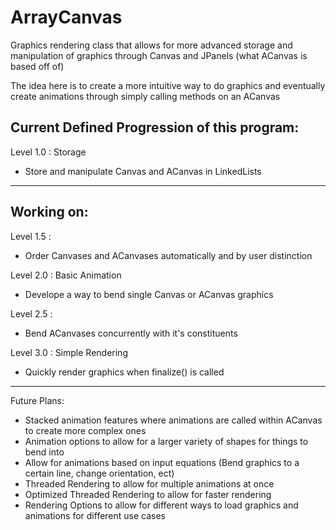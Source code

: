 # ArrayCanvas
Graphics rendering class that allows for more advanced storage and manipulation of graphics through Canvas and JPanels (what ACanvas is based off of)

The idea here is to create a more intuitive way to do graphics and eventually create animations through simply calling methods on an ACanvas


Current Defined Progression of this program: 
--------------------------------------------------------------------------------
Level 1.0 :  Storage
- Store and manipulate Canvas and ACanvas in LinkedLists
--------------------------------------------------------------------------------

Working on: 
--------------------------------------------------------------------------------
Level 1.5 : 
- Order Canvases and ACanvases automatically and by user distinction

Level 2.0 :  Basic Animation
- Develope a way to bend single Canvas or ACanvas graphics

Level 2.5 : 
- Bend ACanvases concurrently with it's constituents 

Level 3.0 :  Simple Rendering
- Quickly render graphics when finalize() is called 
--------------------------------------------------------------------------------
Future Plans:
- Stacked animation features where animations are called within ACanvas to create more complex ones
- Animation options to allow for a larger variety of shapes for things to bend into 
- Allow for animations based on input equations (Bend graphics to a certain line, change orientation, ect)
- Threaded Rendering to allow for multiple animations at once
- Optimized Threaded Rendering to allow for faster rendering
- Rendering Options to allow for different ways to load graphics and animations for different use cases
